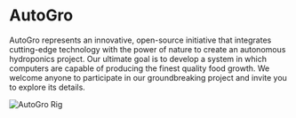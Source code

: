 # AutoGro
AutoGro represents an innovative, open-source initiative that integrates cutting-edge technology with the power of nature to create an autonomous hydroponics project. Our ultimate goal is to develop a system in which computers are capable of producing the finest quality food growth. We welcome anyone to participate in our groundbreaking project and invite you to explore its details.

![AutoGro Rig](https://user-images.githubusercontent.com/57518634/228917023-a20d2ad3-0ee0-4f8d-8034-3a71b1fedffe.jpg)
